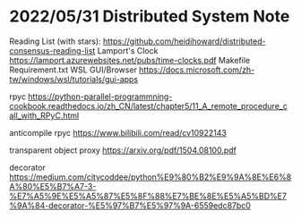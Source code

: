 # 2022/05/31 Distributed System Note

Reading List (with stars): https://github.com/heidihoward/distributed-consensus-reading-list
Lamport's Clock
https://lamport.azurewebsites.net/pubs/time-clocks.pdf
Makefile
    Requirement.txt
WSL GUI/Browser
https://docs.microsoft.com/zh-tw/windows/wsl/tutorials/gui-apps

rpyc https://python-parallel-programmning-cookbook.readthedocs.io/zh_CN/latest/chapter5/11_A_remote_procedure_call_with_RPyC.html

anticompile rpyc https://www.bilibili.com/read/cv10922143

transparent object proxy
https://arxiv.org/pdf/1504.08100.pdf

decorator
https://medium.com/citycoddee/python%E9%80%B2%E9%9A%8E%E6%8A%80%E5%B7%A7-3-%E7%A5%9E%E5%A5%87%E5%8F%88%E7%BE%8E%E5%A5%BD%E7%9A%84-decorator-%E5%97%B7%E5%97%9A-6559edc87bc0
